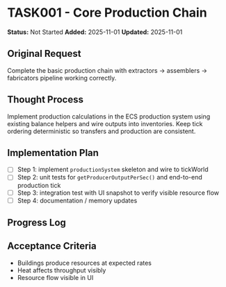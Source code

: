 # TASK001 - Core Production Chain

**Status:** Not Started
**Added:** 2025-11-01
**Updated:** 2025-11-01

## Original Request
Complete the basic production chain with extractors → assemblers → fabricators pipeline working correctly.

## Thought Process
Implement production calculations in the ECS production system using existing balance helpers and wire outputs into inventories. Keep tick ordering deterministic so transfers and production are consistent.

## Implementation Plan
- [ ] Step 1: implement `productionSystem` skeleton and wire to tickWorld
- [ ] Step 2: unit tests for `getProducerOutputPerSec()` and end-to-end production tick
- [ ] Step 3: integration test with UI snapshot to verify visible resource flow
- [ ] Step 4: documentation / memory updates

## Progress Log

## Acceptance Criteria
- Buildings produce resources at expected rates
- Heat affects throughput visibly
- Resource flow visible in UI
